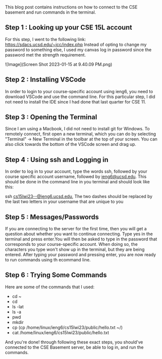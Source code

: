 This blog post contains instructions on how to connect to the CSE basement and run commands in the terminal.

__Step 1__ : Looking up your CSE 15L account 
---
For this step, I went to the following link: https://sdacs.ucsd.edu/~icc/index.php
Instead of opting to change my password to something else, I used my canvas log in password since the password met the strength requirement. 

![Image](Screen Shot 2023-01-15 at 9.40.09 PM.png)

__Step 2__ : Installing VSCode
---
In order to login to your course-specific account using ieng6, you need to download VSCode and use the command line. For this particular step, I did 
not need to install the IDE since I had done that last quarter for CSE 11.

__Step 3__ : Opening the Terminal
---
Since I am using a Macbook, I did not need to install git for Windows. To remotely connect, first open a new terminal, which you can do by selecting "Terminal" -> New Terminal in the toolbar at the top of your screen. You can also click towards the bottom of the VSCode screen and drag up.

__Step 4__ : Using ssh and Logging in
---
In order to log in to your account, type the words ssh, followed by your course specific account username, followed by ieng6@ucsd.edu. This should be done in the command line in you terminal and should look like this:

ssh cs15lwi23--@ieng6.ucsd.edu, The two dashes should be replaced by the last two letters in your username that are unique to you

__Step 5__ : Messages/Passwords
---
If you are connecting to the server for the first time, then you will get a question about whether you want to continue connecting. Type yes in the terminal and press enter.You will then be asked to type in the password that corresponds to your course-specific account. When doing so, the characters you type won't show up in the terminal, but they are being entered. After typing your password and pressing enter, you are now ready to run commands using th ecommand line.

__Step 6__ : Trying Some Commands
---
Here are some of the commands that I used:
* cd ~
* cd
* ls -lat
* ls -a
* pwd
* mkdir
* cp (cp /home/linux/ieng6/cs15lwi23/public/hello.txt ~/)
* cat /home/linux/ieng6/cs15lwi23/public/hello.txt

And you're done! through following these exact steps, you should've connected to the CSE Basement server, be able to log in, and run the commands.
